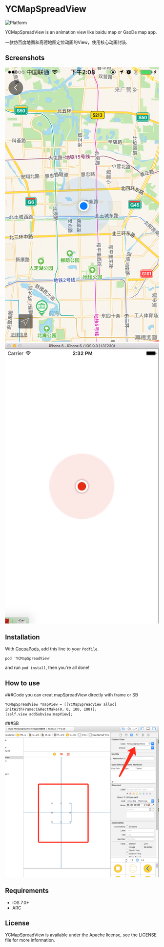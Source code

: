 YCMapSpreadView
====================

![Platform](https://img.shields.io/cocoapods/p/TWPhotoPicker.svg)

YCMapSpreadView is an animation view like baidu map or GaoDe map app.

一款仿百度地图和高德地图定位动画的View，使用核心动画封装.

## Screenshots
![image](https://github.com/XiaoChenYung/YCMapSpreadView/blob/master/images/gaode.PNG)
![image](https://github.com/XiaoChenYung/YCMapSpreadView/blob/master/images/mapView.png)
## Installation

With [CocoaPods](http://cocoapods.org/), add this line to your `Podfile`.

```
pod 'YCMapSpreadView'
```

and run `pod install`, then you're all done!

## How to use
###Code
you can creat mapSpreadView directly with frame or SB
```objc
YCMapSpreadView *mapView = [[YCMapSpreadView alloc] initWithFrame:CGRectMake(0, 0, 100, 100)];
[self.view addSubview:mapView];

```
###SB
![image](https://github.com/XiaoChenYung/YCMapSpreadView/blob/master/images/SBPic.png)
## Requirements

* iOS 7.0+ 
* ARC

## License

YCMapSpreadView is available under the Apache license, see the LICENSE file for more information.     
